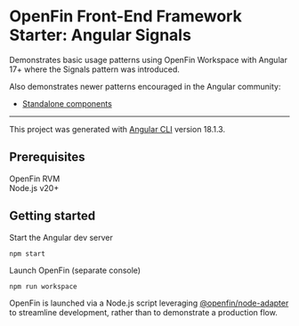 # OpenFin Front-End Framework Starter: Angular Signals

Demonstrates basic usage patterns using OpenFin Workspace with Angular 17+ where the Signals pattern was introduced.

Also demonstrates newer patterns encouraged in the Angular community:
- [Standalone components](https://v17.angular.io/guide/standalone-components)

---

This project was generated with [Angular CLI](https://github.com/angular/angular-cli) version 18.1.3.

## Prerequisites

OpenFin RVM  
Node.js v20+

## Getting started

Start the Angular dev server
```
npm start
```

Launch OpenFin (separate console)
```
npm run workspace
```

OpenFin is launched via a Node.js script leveraging [@openfin/node-adapter](https://www.npmjs.com/package/@openfin/node-adapter) to streamline development, rather than to demonstrate a production flow.  
